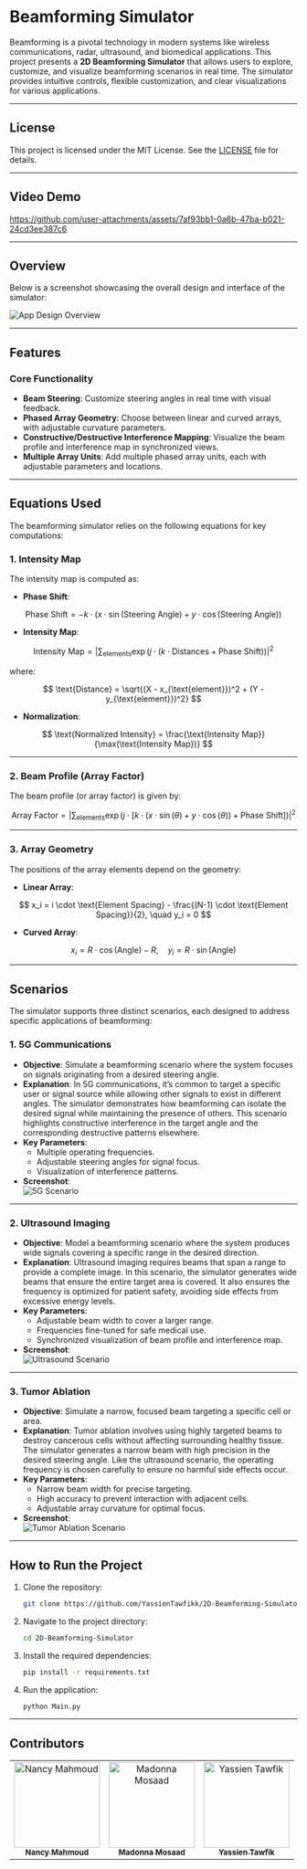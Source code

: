 # **Beamforming Simulator**

Beamforming is a pivotal technology in modern systems like wireless communications, radar, ultrasound, and biomedical applications. This project presents a **2D Beamforming Simulator** that allows users to explore, customize, and visualize beamforming scenarios in real time. The simulator provides intuitive controls, flexible customization, and clear visualizations for various applications.

---

## License

This project is licensed under the MIT License. See the [LICENSE](LICENSE) file for details.


---

## **Video Demo**

https://github.com/user-attachments/assets/7af93bb1-0a6b-47ba-b021-24cd3ee387c6

---

## **Overview**

Below is a screenshot showcasing the overall design and interface of the simulator:

![App Design Overview](https://github.com/user-attachments/assets/7ed47a00-2fa8-46cd-a634-4b6f1c3925ce)

---

## **Features**

### **Core Functionality**
- **Beam Steering**: Customize steering angles in real time with visual feedback.  
- **Phased Array Geometry**: Choose between linear and curved arrays, with adjustable curvature parameters.  
- **Constructive/Destructive Interference Mapping**: Visualize the beam profile and interference map in synchronized views.  
- **Multiple Array Units**: Add multiple phased array units, each with adjustable parameters and locations.  

---
## **Equations Used**

The beamforming simulator relies on the following equations for key computations:

### **1. Intensity Map**
The intensity map is computed as:

- **Phase Shift**:

$$
\text{Phase Shift} = -k \cdot (x \cdot \sin(\text{Steering Angle}) + y \cdot \cos(\text{Steering Angle}))
$$


- **Intensity Map**:

$$
\text{Intensity Map} = \left| \sum_{\text{elements}} \exp\left(j \cdot (k \cdot \text{Distances} + \text{Phase Shift})\right) \right|^2
$$

  where:
  
$$
\text{Distance} = \sqrt{(X - x_{\text{element}})^2 + (Y - y_{\text{element}})^2}
$$

- **Normalization**: 

$$
\text{Normalized Intensity} = \frac{\text{Intensity Map}}{\max(\text{Intensity Map})}
$$

---

### **2. Beam Profile (Array Factor)**

The beam profile (or array factor) is given by: 

$$
\text{Array Factor} = \left| \sum_{\text{elements}} \exp\left(j \cdot \left[k \cdot (x \cdot \sin(\theta) + y \cdot \cos(\theta)) + \text{Phase Shift}\right]\right) \right|^2
$$


---

### **3. Array Geometry**

The positions of the array elements depend on the geometry:

- **Linear Array**: 
  
$$
x_i = i \cdot \text{Element Spacing} - \frac{(N-1) \cdot \text{Element Spacing}}{2}, \quad y_i = 0
$$

- **Curved Array**:
  
$$
x_i = R \cdot \cos(\text{Angle}) - R, \quad y_i = R \cdot \sin(\text{Angle})
$$


---


## **Scenarios**

The simulator supports three distinct scenarios, each designed to address specific applications of beamforming:

### **1. 5G Communications**
- **Objective**: Simulate a beamforming scenario where the system focuses on signals originating from a desired steering angle.  
- **Explanation**: In 5G communications, it’s common to target a specific user or signal source while allowing other signals to exist in different angles. The simulator demonstrates how beamforming can isolate the desired signal while maintaining the presence of others. This scenario highlights constructive interference in the target angle and the corresponding destructive patterns elsewhere.  
- **Key Parameters**:
  - Multiple operating frequencies.
  - Adjustable steering angles for signal focus.
  - Visualization of interference patterns.
- **Screenshot**:  
  ![5G Scenario](https://github.com/user-attachments/assets/a2815d1b-5e8a-4c9e-a761-32c3c8f5c06e)

---

### **2. Ultrasound Imaging**
- **Objective**: Model a beamforming scenario where the system produces wide signals covering a specific range in the desired direction.  
- **Explanation**: Ultrasound imaging requires beams that span a range to provide a complete image. In this scenario, the simulator generates wide beams that ensure the entire target area is covered. It also ensures the frequency is optimized for patient safety, avoiding side effects from excessive energy levels.  
- **Key Parameters**:
  - Adjustable beam width to cover a larger range.
  - Frequencies fine-tuned for safe medical use.
  - Synchronized visualization of beam profile and interference map.
- **Screenshot**:  
  ![Ultrasound Scenario](https://github.com/user-attachments/assets/2b36186f-24cc-48aa-b9de-fcfd35ba97e2)

---

### **3. Tumor Ablation**
- **Objective**: Simulate a narrow, focused beam targeting a specific cell or area.  
- **Explanation**: Tumor ablation involves using highly targeted beams to destroy cancerous cells without affecting surrounding healthy tissue. The simulator generates a narrow beam with high precision in the desired steering angle. Like the ultrasound scenario, the operating frequency is chosen carefully to ensure no harmful side effects occur.  
- **Key Parameters**:
  - Narrow beam width for precise targeting.
  - High accuracy to prevent interaction with adjacent cells.
  - Adjustable array curvature for optimal focus.
- **Screenshot**:  
  ![Tumor Ablation Scenario](https://github.com/user-attachments/assets/f3d72381-126e-4902-8aad-f0908179693e)

---

## **How to Run the Project**

1. Clone the repository:
   ```bash
   git clone https://github.com/YassienTawfikk/2D-Beamforming-Simulator.git
   ```
2. Navigate to the project directory:
   ```bash
   cd 2D-Beamforming-Simulator
   ```
3. Install the required dependencies:
   ```bash
   pip install -r requirements.txt
   ```
4. Run the application:
   ```bash
   python Main.py
   ```

---

## Contributors

<table>
  <tr>
    <td align="center">
      <a href="https://github.com/nancymahmoud1" target="_blank">
        <img src="https://avatars.githubusercontent.com/u/125357872?v=4" width="150px;" alt="Nancy Mahmoud"/>
        <br />
        <sub><b>Nancy Mahmoud</b></sub>
      </a>
    </td>
    <td align="center">
      <a href="https://github.com/madonna-mosaad" target="_blank">
        <img src="https://avatars.githubusercontent.com/u/127048836?v=4" width="150px;" alt="Madonna Mosaad"/>
        <br />
        <sub><b>Madonna Mosaad</b></sub>
      </a>
    </td>
    <td align="center">
      <a href="https://github.com/YassienTawfikk" target="_blank">
        <img src="https://avatars.githubusercontent.com/u/126521373?v=4" width="150px;" alt="Yassien Tawfik"/>
        <br />
        <sub><b>Yassien Tawfik</b></sub>
      </a>
    </td>
  </tr>
</table>
